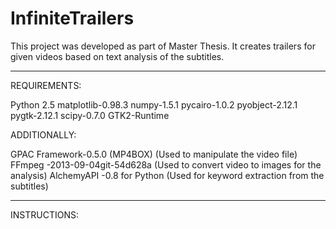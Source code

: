 InfiniteTrailers
================

This project was developed as part of Master Thesis. It creates trailers for given videos based on text analysis of the subtitles.

------------------------------------------------------------------------------------
REQUIREMENTS:

Python 2.5
matplotlib-0.98.3
numpy-1.5.1
pycairo-1.0.2
pyobject-2.12.1
pygtk-2.12.1
scipy-0.7.0
GTK2-Runtime

ADDITIONALLY:

GPAC Framework-0.5.0 (MP4BOX) (Used to manipulate the video file)
FFmpeg -2013-09-04git-54d628a (Used to convert video to images for the analysis)
AlchemyAPI -0.8 for Python    (Used for keyword extraction from the subtitles)

------------------------------------------------------------------------------------

INSTRUCTIONS:
